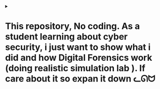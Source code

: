 <details>

<summary><h1>This repository, No coding. As a student learning about cyber security, i just want to show what i did and how Digital Forensics work (doing realistic simulation lab ). If care about it so expan it down ᓚᘏᗢ </h1></summary>

# Digital_Forensics

![image](https://github.com/user-attachments/assets/da81535d-c9e2-4d72-a2eb-6c07bf2e6f52)

This repository documents a series of digital forensics exercises performed in a simulated lab environment.  Each task demonstrates a key aspect of a digital forensics investigation, from image acquisition to memory analysis.  The goal is to provide a practical, hands-on understanding of the tools and techniques used in real-world digital forensics investigations.

# Task 1: Create a DD-format Image File

**Objective:** Create a bit-by-bit copy (a "forensic image") of a drive using the `dd` command. This is a **crucial first step** in any digital forensics investigation.  The `dd` command, a standard tool in Linux and other Unix-like systems, is used for low-level data copying. By creating an exact copy, we ensure that all data, including deleted files and unallocated space, is preserved.  This allows examiners to analyze the evidence without risking alteration or damage to the original source. We will use the "dd" format as it's a raw, uncompressed format widely compatible with forensic tools.

![image](https://github.com/user-attachments/assets/9ac2fee2-7629-457e-9d5f-1287ce2ff783)

*   **Step 1: File and Group Permissions (Linux) - *Securing the Evidence File***
    *   Before creating the image file, we set up appropriate file system permissions in Linux. **Why is this important?**  Proper permissions are essential for maintaining the **chain of custody** and ensuring the **integrity** of digital evidence.  By restricting access, we prevent unauthorized modification or viewing of the image file.
    *   We create a dedicated group (e.g., `forensics_group`), add this group to the file we are about to create, assign ownership to a designated forensic user, and set specific access rights (e.g., read and write only for the forensic group, read-only for others if necessary, and no execute permissions).  This granular control limits who can interact with the sensitive data within the image file, ensuring only authorized personnel can access and analyze it.

    ![image](https://github.com/user-attachments/assets/f5dc2132-9029-4bf8-b62e-4319ee676c9f)

*   **Step 2: Samba Configuration (Network Share) - *Facilitating Access and Collaboration***
    *   Samba is configured to create a network share. **Why Samba?**  Samba allows seamless file sharing between Linux/Unix-like systems (like Kali Linux where we might be performing analysis) and Windows systems (which might be the system we are imaging or where other analysts are working). This network share enables us to access the image file (and other related files) from different machines on the network. This is beneficial for:
        *   **Collaboration:** Multiple analysts can access the image from their workstations.
        *   **Tool Access:**  If your specialized forensic analysis tools are located on a different system than where the image is created, a network share provides easy access.
    *   We create a dedicated user (e.g., `forensics_user`), set a Samba password for that user to control access to the share, and crucially, add this user to the dedicated group `nhomdieutra` (meaning "investigation group"). This ensures that only members of the investigation team can access the forensic share.

    ![image](https://github.com/user-attachments/assets/40a3a8a3-ad95-4c89-8518-18d7507082f4)

*   **Step 3: Initial Mapping (Physical Machine) - *Initial Setup Attempt***
    *   We first attempted to map a network drive from a Kali Linux machine (a common distribution used for penetration testing and digital forensics) to the physical machine where the target drive was located.  **Why map to the physical machine initially?**  In some scenarios, you might want to directly image a drive connected to a physical machine from a remote analysis workstation. This step represents a common initial approach.

    ![image](https://github.com/user-attachments/assets/f14ae1e3-56f4-4311-af25-b37ef9986e15)

*   **Step 4: Switch to Virtual Machine - *Addressing Practical Limitations***
    *   Due to the large size of the target drive (500GB), we decided to switch to using a virtual machine. **Why the switch?**  Transferring a 500GB image over a network can be very time-consuming and resource-intensive.  Using a virtual machine, especially if the target drive is also virtualized, offers several advantages:
        *   **Speed:** Data transfer within a virtualized environment is often much faster than over a network.
        *   **Resource Efficiency:**  Reduces network bandwidth usage.
        *   **Isolation:**  Keeps the imaging process isolated within the VM environment.

    ![image](https://github.com/user-attachments/assets/fb2add65-4fda-4c7e-97d5-ba04d6300053)

*   **Step 5: Mapping to Virtual Machine - *Establishing the Analysis Environment***
    *   We successfully mapped the network drive (the Samba share we created) to the virtual machine. This establishes the connection between our Kali Linux analysis VM and the location where we will store the image.

    ![image](https://github.com/user-attachments/assets/9e370bd2-53ef-4cfe-87b5-a71f06c290e8)

*   **Step 6: Identify Target Drive - *Verification is Key***
    *   We carefully identified the target drive as "Drive E" within the virtual machine environment. **Why is this step critical?**  **Incorrectly identifying the target drive can lead to imaging the wrong data, or even worse, overwriting the evidence drive!**  Double-checking and verifying the drive letter, size, and contents is paramount before proceeding with image acquisition. *Best practice would be to use disk management tools within the VM to definitively confirm the correct drive.*

    ![image](https://github.com/user-attachments/assets/b9e04084-3d47-46d9-97f8-f0004c72928d)

*   **Step 7: Image Acquisition (dd) - *Creating the Forensic Copy***
    *   We executed the `dd` command to create the `dd` image. **This is the core action of Task 1.**  **What `dd` command would be used here?**  A typical `dd` command for forensic imaging would look like this:
        ```bash
        sudo dd if=/dev/sdb of=/mnt/share/evidence_image.dd bs=4096 conv=noerror,sync status=progress
        ```
        **Let's break down this command:**
        *   `sudo`:  `dd` often requires root privileges to access raw devices.
        *   `if=/dev/sdb`:  **Input File**.  `/dev/sdb` is assumed to be the device node representing the target "Drive E" in the Linux VM. **Important:**  You *must* verify the correct device node for your target drive in your specific environment (using `lsblk`, `fdisk -l`, etc.).  Incorrect device selection can lead to data loss or imaging the wrong drive.
        *   `of=/mnt/share/evidence_image.dd`: **Output File**.  `/mnt/share/evidence_image.dd` specifies the path and filename where the `dd` image will be saved. `/mnt/share` would be the mount point of our Samba share.  Choose a descriptive filename (e.g., `evidence_image.dd`) and location that is easily accessible.
        *   `bs=4096` (or `bs=4k`): **Block Size**. Sets the block size for reading and writing data.  4096 bytes (4KB) is a common and efficient block size for imaging.
        *   `conv=noerror,sync`: **Conversion Options**.
            *   `noerror`:  Tells `dd` to continue copying even if it encounters read errors on the source drive. This is crucial in forensic imaging as you want to capture as much data as possible, even from potentially damaged drives.  Instead of halting on an error, `dd` will attempt to skip over bad sectors.
            *   `sync`:  Pads each input block with zeros to the specified block size if read errors occur. This ensures that the output image is the exact same size as the input drive, even if there are read errors. This helps maintain sector alignment for later analysis.
        *   `status=progress`: (Optional but highly recommended): Displays a progress bar during the imaging process, allowing you to monitor the progress and estimate completion time.

    *   **Documentation is key:** The exact `dd` command used *should always be documented* in your case notes or lab documentation.  This ensures reproducibility and transparency in your process.

    ![image](https://github.com/user-attachments/assets/d656eba5-dbd2-4d8b-80e2-ece70e4931df)

*   **Step 8: Verification (Kali Linux) - *Confirming Image Creation***
    *   We checked the Kali Linux machine (our analysis VM) to confirm that the image file `evidence_image.dd` was successfully created in the Samba share. This is a basic check to ensure the `dd` command completed without major errors and the image file exists where expected.

    ![image](https://github.com/user-attachments/assets/e2dc0d45-1e38-4fb8-b925-f24515a7ea3c)

*   **Step 9: Integrity Check (MD5 Hash) - *Ensuring Data Integrity***
    *   We calculated the MD5 hash of the newly created image file. **Why calculate an MD5 hash?**  **Data Integrity is paramount in forensics.** The MD5 hash acts as a unique digital fingerprint of the image.
    *   **How does it work?** The MD5 algorithm produces a 128-bit hash value.  If even a single bit in the image file is altered (due to data corruption during transfer, storage, or later analysis), the MD5 hash will change completely.
    *   **Best Practice:** You should also calculate the MD5 hash of the *source drive* *before* imaging (if possible and without altering the source drive). Then, compare the hash of the source drive with the hash of the image file. If they match, you have a high degree of confidence that the image is a bit-perfect copy.
    *   We will store this MD5 hash securely and use it later to verify that the image hasn't been tampered with or corrupted at any point during the analysis process. This is a critical part of maintaining the **chain of custody**.

    ![image](https://github.com/user-attachments/assets/3102fae5-3190-4470-8d7e-30a8733edc74)

# Task 2: Convert the Image File from E01 to DD Format

**Objective:** Convert a forensic image from the EnCase Evidence File format (E01) to the raw `dd` format. **Why convert from E01 to DD?**  E01 is a proprietary format primarily associated with EnCase, a commercial forensic software suite. While E01 has advantages like compression and metadata storage, the raw `dd` format is:
*   **Open Standard:** Universally recognized and supported by a vast array of forensic tools, both commercial and open-source.
*   **Interoperable:**  Ensures compatibility across different forensic platforms and operating systems.
*   **Simpler:**  Easier to work with at a low level if needed.
Converting to `dd` makes the image more versatile and accessible for analysis using a wider range of tools.

*   **Step 1: Transfer E01 File - *Accessing the Source Image***
    *   We copied the `Windows_001.E01` file to the mapped network drive accessible from the Kali Linux machine. This makes the E01 image available within our analysis environment.

    ![image](https://github.com/user-attachments/assets/d7115474-e47a-4cb7-a6df-e4c8994cd6c2)

*   **Step 2: Conversion with `xmount` - *Performing the Format Conversion***
    *   We used the `xmount` utility to convert the E01 file to the `dd` format. **Why `xmount`?**  `xmount` is a powerful command-line tool specifically designed for working with various forensic image formats, including E01 (EnCase Evidence File format - EWF).  `xmount` is versatile because it can:
        *   **Convert image formats:** As we are doing here, from E01 to DD.
        *   **Mount images virtually:**  `xmount` can also create a virtual block device from a forensic image *without* actually converting the entire image to a different format first. This is efficient for read-only access.
    *   The likely command used was something like:  `sudo xmount --in ewf --out dd Windows_001.E01 /mnt/e01_mount` (where `/mnt/e01_mount` is a directory you create beforehand to serve as a mount point for `xmount`'s virtual device).
        *   `sudo`: `xmount` may require root privileges.
        *   `--in ewf`: Specifies that the input format is EnCase Evidence File (EWF), which is the E01 format.
        *   `--out dd`: Specifies that the desired output format is raw `dd`.
        *   `Windows_001.E01`:  The input E01 file.
        *   `/mnt/e01_mount`: The mount point directory.  `xmount` will create a virtual device in this directory that represents the converted DD image *or* a mountable representation of the E01 (depending on the specific `xmount` options used). In this case, because we specified `--out dd`, it performs the conversion.

    ![image](https://github.com/user-attachments/assets/f37c4d3b-473a-4f40-9931-94563d54f090)

# Task 3: Mount the Image File on a Linux Workstation

**Objective:** Mount the `dd` image file as a read-only filesystem to access its contents. **Why mount the image?** Mounting allows us to interact with the file system contained within the image in a structured way, as if it were a live drive. This is essential for:
*   **File System Navigation:**  Browsing directories and files using standard file system commands (like `ls`, `cd`, `file`, `cat`, `cp`).
*   **Data Extraction:**  Copying files and directories from the image to our analysis system.
*   **Tool Compatibility:** Many forensic tools are designed to work with mounted file systems.
Mounting should always be done **read-only** to prevent accidental modification of the evidence image.

*   **Step 1: Examine Mounted Files - *Verifying Mount and Exploring Content***
    *   We checked the contents of the mounted directory (`/mnt/dd`) using commands like `ls -l /mnt/dd` to verify that the image was mounted correctly.  We then started exploring the filesystem to get a general overview of its structure and contents. This initial exploration helps to confirm successful mounting and orient us within the file system.

    ![image](https://github.com/user-attachments/assets/8cbf9276-9bd9-4589-bec8-6ef808223639)
    ![image](https://github.com/user-attachments/assets/53ef2679-1f02-4fb9-b557-b54df49a78cf)
    ![image](https://github.com/user-attachments/assets/603529df-5f00-4e48-8ed3-b607175e183a)

*   **Step 2: MD5 Hashing (Images Directory) - *Extracting and Verifying Specific Data***
    *   We calculated the MD5 hashes of files within the `/mnt/dd/images` directory and saved the results to `yeucaubailab.txt`. **Why hash files within a directory?**  This is an example of targeted data extraction and verification.  Perhaps in a scenario, "images" are of particular interest.  Hashing these files serves multiple purposes:
        *   **Integrity Verification:**  If we later copy these images out of the mounted image for further analysis, we can re-calculate their MD5 hashes and compare them to the saved hashes to ensure they haven't been corrupted during extraction.
        *   **Uniqueness Identification:** MD5 hashes can help identify duplicate files within the "images" directory or across the entire image, which can be useful for deduplication or identifying common files.
        *   **Evidence Documentation:** The `yeucaubailab.txt` file serves as a record of the hashes we calculated, documenting our analysis and findings.
    *   The specific command used was likely something like: `find /mnt/dd/images -type f -print0 | xargs -0 md5sum > yeucaubailab.txt`.

    ![image](https://github.com/user-attachments/assets/a88ecb29-90af-4da0-9d86-91fc4a3e2eb7)
    ![image](https://github.com/user-attachments/assets/ecbe52ef-9a93-4d37-b2e0-5e0acf40fc58)

*   **Step 3: MD5 Hashing (Songs Directory) - *Repeating Data Extraction for Another Category***
    *   We repeated the MD5 hashing process for files in the "Songs" directory. **Why hash "Songs"?** This demonstrates applying the same data extraction and verification technique to a different category of files ("Songs").  This could be because "songs" represent another category of potentially relevant evidence in the investigation.  It showcases the scalability and repeatability of the hashing process.

    ![image](https://github.com/user-attachments/assets/656a2f4d-c805-4a15-a4b0-fe1e144e4be9)

*   **Step 4: Mounting an APFS Image - *Handling Different File Systems***
    *   We mounted another `dd` image file, this one containing an Apple File System (APFS). **Why mount an APFS image?** This step demonstrates the ability to work with different file system types commonly encountered in digital forensics.  APFS is the modern file system used by macOS and iOS. Being able to mount and analyze APFS images is crucial when investigating Apple devices.
    *   The likely command would have been something like:  `sudo mount -t apfs -o ro,loop /path/to/image.dd /mnt/apfs` (where `/mnt/apfs` is a mount point you create beforehand).

    ![image](https://github.com/user-attachments/assets/4e46772b-c242-424f-8853-73d9af7e9948)

*   **Step 5: MD5 Hashing (.fseventsd) - *Analyzing System Metadata***
    *   We calculated the MD5 hash of the `.fseventsd` directory (and likely its contents). **Why focus on `.fseventsd`?**  `.fseventsd` is a directory used by macOS to store file system events.  It's a rich source of metadata and can provide valuable insights into user activity, file access patterns, and system events over time.  Analyzing `.fseventsd` can reveal:
        *   File creation, modification, and deletion timestamps.
        *   Application activity related to file access.
        *   Potentially deleted files or actions that are no longer readily apparent in the regular file system.

    ![image](https://github.com/user-attachments/assets/34056b0c-840f-443b-90ad-b622278c7ed0)
    ![image](https://github.com/user-attachments/assets/97d5345e-a02a-4545-8499-223868d0a24f)

*   **Step 6: Continued Hashing - *Comprehensive Data Verification***
    *   We continued calculating hashes and saving them to a text file, likely for further analysis or reporting.  This suggests a more comprehensive effort to hash a larger portion of the mounted image, potentially for a complete inventory of file hashes or to prepare for deeper analysis.

    ![image](https://github.com/user-attachments/assets/0d503e45-7bfe-4698-b432-7adaf70c0a19)

*   **Step 7: Results - *Presenting Findings***
    *   Displayed the results of the hashing operations, likely in the form of the `yeucaubailab.txt` file or a summary of the hashes calculated.  Presenting results clearly is essential for communication in forensic investigations.

    ![image](https://github.com/user-attachments/assets/2083c720-35a9-4159-b162-4996486d0f99)

# Task 4: Extract Hidden Content from the Hard Drive

**Objective:** Use Python scripts to analyze the image and potentially extract hidden content. **Why extract hidden content?**  Attackers and individuals attempting to conceal illicit activity often try to hide data. This could involve:
*   **Deleted Files:**  Files deleted through normal operating system methods may still be recoverable from unallocated space or file system metadata.
*   **Slack Space:**  Unused space within file system clusters can sometimes contain remnants of previously deleted files.
*   **Steganography:**  Data hidden within seemingly innocuous files (like images or audio files).
*   **Hidden Partitions or Volumes:** Areas of the drive not readily accessible through standard file system navigation.
This task aims to explore techniques for uncovering such hidden data.

*   **Script 1: `Phan_tich_Image.py` (Image_Analysis.py) - *Initial Automated Analysis***
    *   This script likely performs initial automated analysis of the image.  **What might this initial analysis include?** Common tasks for a basic image analysis script could be:
        *   **File System Parsing:** Parsing the Master File Table (MFT) in NTFS or similar structures in other file systems to get a list of files and directories, including metadata.
        *   **Deleted File Identification:**  Searching for remnants of deleted file entries in file system metadata.
        *   **File Type Identification:**  Identifying file types based on file signatures (magic numbers) to categorize files.
        *   **Keyword Searching:**  Searching for specific keywords within the image data.

    ![image](https://github.com/user-attachments/assets/059545f4-ead6-4089-90ef-7c5405166da6)

*   **Script 2: `phan_tich_image_pro.py` (Image_Analysis_Pro.py) - *Advanced Analysis and Feature Enhancement***
    *   This script likely builds upon the first script, adding more advanced features or analysis capabilities. **What "pro" features might be included?**  `phan_tich_image_pro.py` could incorporate:
        *   **Deleted File Recovery:**  Attempting to recover the content of deleted files from unallocated space or file system metadata.
        *   **File Carving:**  Searching raw byte streams for file headers and footers to identify and extract files regardless of file system metadata.
        *   **Signature Analysis:**  More sophisticated file type identification and signature matching.
        *   **Data Visualization:**  Presenting analysis results in a more user-friendly or visual format.

    ![image](https://github.com/user-attachments/assets/106c14e8-a4a7-4f37-9601-e00a7e5a5a6c)
    ![image](https://github.com/user-attachments/assets/63d7b60c-28cc-4333-b029-fcd292809a50)

*   **User Directory Exploration - *Targeted Manual Review***
    *   We manually browsed the home directory of the user "roger," specifically navigating to the "Downloads" directory using a file explorer or command line. **Why focus on the "Downloads" directory?**  The "Downloads" directory is a common location where users store files downloaded from the internet or received via email. It's a prime location to look for:
        *   Malware or suspicious executables.
        *   Documents or files related to illicit activity.
        *   Evidence of user actions.
    Manual review complements automated analysis and can uncover details that scripts might miss.

    ![image](https://github.com/user-attachments/assets/6635d2c1-7026-4636-864b-2a423f3e0664)

*   **Script 3: `phan_tich_image_pro_max.py` (Image_Analysis_Pro_Max.py) - *Maximum Feature Set and Accessibility***
    *   This script likely represents the most advanced version of the analysis tool, potentially incorporating the most comprehensive set of features and aiming for improved usability or accessibility. **What "max" features could be added?** `phan_tich_image_pro_max.py` might include:
        *   **Web Interface:** Providing a web-based interface for interacting with the analysis tool and viewing results, as hinted at by the next step.
        *   **Reporting Capabilities:**  Generating automated reports summarizing findings.
        *   **Advanced Carving Techniques:**  More sophisticated file carving algorithms or support for carving specific file types.
        *   **Integration with other tools:**  Potentially integrating with other forensic tools or databases.

    ![image](https://github.com/user-attachments/assets/5eb9c477-a010-4fdc-a3e7-28a8164d465f)

*   **Web Server Access (host='0.0.0.0') - *Remote Access and User Interface***
    *   The addition of `host='0.0.0.0'` in the `phan_tich_image_pro_max.py` script strongly suggests that a web server was integrated into the script. **Why a web server?** A web interface makes the analysis tool more accessible and user-friendly. Setting the host to `0.0.0.0` makes the server accessible from any network interface on the machine, allowing access from:
        *   **Other computers on the network:**  Analysts can access the tool from their workstations using a web browser.
        *   **The physical machine (if the VM is hosted on it):** As indicated in the description, allowing access from the "physical machine."
    This allows for easier interaction with the results of the analysis, potentially through a web-based dashboard or file browser.

    ![image](https://github.com/user-attachments/assets/7fadfc17-8f71-4031-a182-12a313c9644f)
    ![image](https://github.com/user-attachments/assets/6e114bb2-fe2f-4a6e-ac6a-c4a2dd0eb345)

# Task 5: Analyze the Windows Image File System

**Objective:** Use The Sleuth Kit (TSK) tools (`mmls` and `fsstat`) to examine the low-level structure of the file system within the `Windows_002.dd` image. **Why low-level file system analysis?**  Understanding the file system structure is fundamental to digital forensics. Tools like TSK provide insights that go beyond simply browsing files:
*   **Partitioning Scheme:** `mmls` reveals how the disk is partitioned, which is the foundation upon which file systems are built.
*   **File System Type and Metadata:** `fsstat` provides detailed information about the file system itself, including its type, size, metadata structures, and important offsets.
*   **Metadata Entry Exploration:** Examining specific metadata entries (like the Root Directory, Volume Bitmap, $Secure, $Extend) gives a deeper understanding of how NTFS manages files, security, and extended features.
*   **Inode-level Analysis:**  Working with inodes allows for analysis at a fundamental level, independent of file paths, which can be crucial for recovering deleted files or understanding file system operations.

*   **Step 1: Partition Table Analysis (`mmls`) - *Understanding Disk Layout***
    *   We used the `mmls` command to display the partition table of the `Windows_002.dd` image. **What does `mmls` show us?**  `mmls` (Media Layer Sleuth) analyzes the media layer and shows:
        *   **Partitions:**  Lists each partition defined on the disk image.
        *   **Start and End Sectors:**  Indicates the physical location of each partition on the disk in terms of sectors.
        *   **Size:**  The size of each partition.
        *   **Partition Type:**  Identifies the type of each partition (e.g., NTFS, FAT32, Linux native).
        *   **Description:**  Sometimes provides a descriptive label for the partition.
    This command helps to understand the overall organization of the disk *before* delving into specific file systems. Example: `mmls Windows_002.dd`.

    ![image](https://github.com/user-attachments/assets/1684fac8-6405-4523-8b06-6bea83689b9f)

*   **Step 2: File System Details (`fsstat`) - *File System Metadata Examination***
    *   We used the `fsstat` command to display detailed information about the file system within the `Windows_002.dd` image. **What does `fsstat` reveal?** `fsstat` (File System STATistics) provides file system-specific metadata, including:
        *   **File System Type:** Confirms the file system type (e.g., NTFS, FAT, EXT).
        *   **Volume Label:**  The name assigned to the volume.
        *   **Block Size and Cluster Size:**  Fundamental units of data allocation in the file system.
        *   **Inode Count and Range:**  Information about inodes (file system objects) and their numbering scheme.
        *   **Important Offsets:**  Locations of key metadata structures within the file system (e.g., MFT start in NTFS).
    Example: `fsstat Windows_002.dd`.

    ![image](https://github.com/user-attachments/assets/c9a15a7b-3710-433a-86fb-11bd4bae75bd)

*   **NTFS Metadata Entries - *Key File System Structures***
    *   The following are key metadata entries within the NTFS file system that `fsstat` might identify and that are crucial to understand for NTFS analysis:

        *   **5: Root Directory:**  The top-level directory of the file system.  **Why is the root directory important?** It's the starting point for navigating the entire file system. All other files and directories are ultimately located beneath the root directory.

            ![image](https://github.com/user-attachments/assets/7fd3144f-78cc-4713-92e6-ab5c8f9d0aed)

        *   **6: Volume Bitmap:** A file that tracks which clusters (allocation units) on the volume are in use and which are free. **Why is the Volume Bitmap significant?** It's essential for file system integrity and recovery.  By analyzing the bitmap, you can:
            *   Understand disk space utilization.
            *   Identify unallocated space where deleted files might reside.
            *   Potentially repair file system inconsistencies.

            ![image](https://github.com/user-attachments/assets/ef402b42-d095-4b97-a1e2-85c3c97fa6ed)

        *   **9: $Secure:**  Contains security descriptors for files and directories.  **Why is $Secure relevant to forensics?** It manages Access Control Lists (ACLs) that define permissions for users and groups. Analyzing `$Secure` can reveal:
            *   Who has access to specific files and directories.
            *   Potential unauthorized access attempts or privilege escalations.
            *   Evidence of data exfiltration or tampering based on permission changes.

            ![image](https://github.com/user-attachments/assets/2f72d569-cfde-4e52-9c21-e36f59b4766e)

        *   **11: $Extend:**  A directory that contains other metadata files used to extend the functionality of NTFS, such as `$Quota` (disk quotas), `$ObjId` (object IDs), and `$Reparse` (reparse points). **Why is $Extend of interest?** It houses advanced NTFS features. Analyzing files within `$Extend` can uncover:
            *   Disk quota settings that might be relevant to user activity or data storage limits.
            *   Object IDs that can help track file relationships and history.
            *   Reparse points (like symbolic links or junctions) that could indicate file system manipulation or redirection.

            ![image](https://github.com/user-attachments/assets/646ea15d-fb57-43ac-8439-cc38d315a814)

* **Inode Lookup - *Accessing Files by Inode Number***
    * Find the file name or folder based on the inode number. **Why look up files by inode?** Inode numbers are unique identifiers for file system objects.  In some forensic scenarios, you might know the inode number of a file (e.g., from log files or file system metadata), but not its full path. Inode lookup allows you to:
        *   Locate a file or directory if you only have its inode number.
        *   Access files even if their names or directory structure have been altered.
        *   Work with deleted files that might still have inode entries in file system metadata.
    * **How to do inode lookup with TSK?** You would typically use tools like `istat` (inode status) or `ffind` (find file by inode number) from The Sleuth Kit. The specific command would depend on the file system type and the TSK tools available.  *Example command using `istat` (though `istat` mainly displays inode information, not file names directly):* `istat Windows_002.dd <inode_number>`.  To find filenames associated with inodes, you often need to combine tools and potentially parse output.

    ![image](https://github.com/user-attachments/assets/8015aa79-57a9-4543-bc30-861205008ea2)

*   **File Recovery - *Retrieving Files from the Image***
    *   We recovered files from the image file. **Why file recovery?**  A primary goal of digital forensics is often to recover deleted or lost data.  File recovery techniques aim to:
        *   Retrieve files that have been deleted by the user or operating system.
        *   Recover files from damaged or corrupted file systems.
        *   Extract files that might be hidden or obfuscated.
    *   **How is file recovery done?**  File recovery methods range from simple (undeleting files from the recycle bin) to complex (file carving from unallocated space). In this context, "recovering files from the image" likely refers to using TSK tools like `icat` (inode content access tool) to extract the contents of a file based on its inode number.  *Example `icat` command:* `icat Windows_002.dd <inode_number> > recovered_file.txt`.  Other file recovery tools, both command-line and GUI-based, could also be used depending on the specific recovery needs.

    ![image](https://github.com/user-attachments/assets/984c2c15-37f9-47d5-9e5c-5a40aeae5889)

# Task 6: Create and Analyze a File System Timeline using The Sleuth Kit (TSK)

**Objective:** Create a timeline of file system activity using TSK's `fls` and `mactime` tools. **Why create a file system timeline?** Timelines are invaluable in digital investigations because they:
*   **Chronological Order:**  Organize file system events in chronological order, making it easier to understand the sequence of actions and identify patterns.
*   **Activity Reconstruction:** Help reconstruct user activity, application execution, and system events based on file system timestamps.
*   **Anomaly Detection:**  Enable the detection of unusual or suspicious timestamps that might indicate malicious activity or data manipulation.
*   **Evidence Correlation:**  Facilitate the correlation of file system events with other types of evidence (e.g., event logs, network traffic).

*   **Step 1: Extract Temporal Data (`fls`) - *Gathering File System Timestamps***
    *   We used the `fls` command to extract file system metadata, including timestamps (MAC times - Modification, Access, Change), and write the output to `ado.txt`. **What are MAC times and why are they important?**
        *   **MAC Times:**  Represent three key timestamps associated with files and directories in many file systems:
            *   **Modification Time (Mtime):**  When the file content was last modified.
            *   **Access Time (Atime):**  When the file was last accessed (read or executed).
            *   **Change Time (Ctime):** When file metadata (permissions, ownership, etc.) was last changed.
        *   **Forensic Significance:** MAC times provide a record of file system activity. Analyzing these timestamps can reveal when files were created, accessed, modified, or when system events occurred related to files.
    *   `fls` lists files and directories, including deleted entries (if possible), from a disk image. A likely command would be: `fls -r -m "/" -p Windows_002.dd > ado.txt`.
        *   `-r`:  Recursive, to process all directories and subdirectories.
        *   `-m "/"`:  Mount point. Prepends "/" to file paths in the output, making them absolute paths relative to the root of the mounted image.
        *   `-p`:  Full paths. Displays full pathnames in the output.
        *   `Windows_002.dd`: The input disk image file.
        *   `ado.txt`: The output file where `fls` results are saved (often called a "body file").

    ![image](https://github.com/user-attachments/assets/1437e3db-5915-4b45-a71b-932cb12b065c)
    ![image](https://github.com/user-attachments/assets/a8344012-f94b-40eb-a6fb-c490f165ca10)
    ![image](https://github.com/user-attachments/assets/c70ec20c-4f15-4e9c-b090-22b1fcb86f26)

*   **Step 2: Create Timeline (`mactime`) - *Formatting Temporal Data into a Timeline***
    *   We used the `mactime` command to process the output from `fls` (`ado.txt`) and create a chronological timeline of file system events, saving it to `task4_timeline.txt`. **What does `mactime` do?** `mactime` (MAC time to timeline) takes the "body file" output of `fls` (like `ado.txt`) and:
        *   **Parses MAC times:** Extracts the MAC timestamps from the `fls` output.
        *   **Sorts Chronologically:** Sorts the events by timestamp to create a timeline.
        *   **Formats Output:** Formats the timeline data into a human-readable format, often comma-separated values (CSV) or a similar tabular format.
    *   Example: `mactime -b ado.txt -d > task4_timeline.txt`.
        *   `-b ado.txt`:  Specifies `ado.txt` as the "body file" input.
        *   `-d`:  Specifies delimiter (often defaults to comma, creating CSV-like output).
        *   `task4_timeline.txt`: The output file where the timeline is saved.

    ![image](https://github.com/user-attachments/assets/83587142-b8d2-4937-9243-d461d52cccb6)

*   **Step 3: Timeline Analysis - *Interpreting File System Activity***
    *   We analyzed the `task4_timeline.txt` timeline to understand the sequence of events.  **What to look for in a timeline analysis?**  Key observations from a timeline analysis might include:
        *   **Initial System Creation:**  A cluster of events with very similar timestamps might indicate system installation or creation. The example timeline shows initial creation of NTFS metadata files and directories all around "Thu Dec 19 2019 16:55:24," suggesting a system setup or restore on that date.
        *   **User Activity Patterns:**  Sequences of file accesses, modifications, and creations can reveal user workflows and activities.
        *   **Application Execution:**  File system events related to program files or configuration files can indicate application usage.
        *   **Suspicious Timestamps:**  Timestamps that are inconsistent with normal system operation (e.g., timestamps in the future, timestamps that are abruptly changed) can be indicators of tampering or malicious activity.
        *   **Event Gaps:**  Periods of inactivity in the timeline might also be noteworthy, depending on the context of the investigation.
    *   The timeline helps to visualize the temporal relationships between file system events and allows investigators to focus on time periods of interest.

    ![image](https://github.com/user-attachments/assets/2cf933d3-7885-46f3-91f5-27ba3984a42c)

# Task 7: Analyze Common File Formats using a Hex Editor

**Objective:** Examine the internal structure of files using a hex editor. **Why use a hex editor?**  Hex editors provide a raw, byte-level view of file contents. This is essential for:
*   **File Signature Identification:**  Verifying file types by examining file headers and magic numbers.
*   **Data Carving and Recovery:**  Identifying file fragments or embedded data within files.
*   **Malware Analysis:**  Analyzing the structure of executable files and identifying malicious code patterns.
*   **File Format Understanding:**  Gaining a deeper understanding of how different file formats are structured.
*   **Tampering Detection:**  Identifying subtle modifications or inconsistencies in file structures that might indicate tampering.

*   **Step 1: Analyze "FileMau.docx" (SampleFile.docx) - *DOCX File Structure Examination***
    *   We examined a DOCX file in a hex editor. **What are we looking for in a DOCX file?**  DOCX files are based on the ZIP format and contain XML data. In a hex editor, you would expect to see:
        *   **ZIP Header:**  The "PK" (0x50 0x4B in hexadecimal) file signature at the very beginning of the file. This "PK" signature is the telltale sign of a ZIP archive (and DOCX is essentially a ZIP archive).
        *   **XML Content (within the ZIP archive):**  After the ZIP header, you would see binary data representing the compressed XML files that make up the DOCX document content, styles, metadata, etc.  While the XML itself will be compressed, you can still observe the general structure of the ZIP archive.

    ![image](https://github.com/user-attachments/assets/1c14c739-3336-4201-8642-1c1fae2126f9)

*   **Step 2: Analyze "FileMau.gif" (SampleFile.gif) - *GIF File Structure Examination***
    *   We examined a GIF file in a hex editor. **What are we looking for in a GIF file?**  GIF (Graphics Interchange Format) files have specific headers that identify them as GIF images. In a hex editor, you should look for:
        *   **GIF Header (Magic Number):**  Either "GIF87a" or "GIF89a" at the very beginning of the file (in ASCII representation in the hex editor, which corresponds to hexadecimal values). These headers are the definitive identifiers for GIF files.
        *   **Image Data and Control Blocks:**  Following the header, you'll see binary data representing the image pixels, color palettes, and control blocks that define animation or transparency (if applicable).

    ![image](https://github.com/user-attachments/assets/01f5f036-697a-44f0-8b05-8543d825b0a8)

# Task 8: Collect Volatile Information from a Live Windows System

**Objective:** Use the PsTools suite to gather information from a running Windows system. **Why collect volatile information?**  Volatile data is information that exists only in system memory and is lost when the system is powered off or rebooted.  This includes:
*   **Running Processes:**  Information about currently executing programs and their resource usage.
*   **Network Connections:**  Active network connections and listening ports.
*   **Open Files and Handles:**  Lists of files currently opened by processes and system handles.
*   **Registry Data in Memory:**  Parts of the Windows Registry that are cached in memory.
*   **System Logs in Memory:**  Event logs and other system logs that are actively being written to memory.
Collecting volatile data is crucial in incident response and live forensics because it can capture evidence of:
*   Malware running in memory (that might not be persistent on disk).
*   Active network connections to command-and-control servers.
*   Processes accessing sensitive data.
*   System state at the time of an incident.

*   **PsTools Overview - *Powerful System Administration Utilities***
    *   PsTools is a free collection of command-line utilities from Microsoft Sysinternals. **Why PsTools?**  PsTools are incredibly valuable for system administration, troubleshooting, and, importantly, for incident response and digital forensics on Windows systems. They provide powerful capabilities to:
        *   Gather system information remotely or locally.
        *   Manage processes and services.
        *   Interact with the Windows Registry and event logs.
        *   Perform network diagnostics.
    Many of these tools are designed to be used remotely, which is particularly useful in enterprise environments or incident response scenarios.

    ![image](https://github.com/user-attachments/assets/c77ae841-b488-4c30-a378-23a1e2976cab)

*   **1. PsKill - *Process Termination***
    *   Terminates a running process. **Why use PsKill?** In incident response, `PsKill` is essential for quickly stopping malicious processes.  It allows you to terminate processes:
        *   By name (e.g., `SSH.exe`).
        *   By Process ID (PID) (e.g., 7388).
        *   Remotely on another Windows system (if you have administrative credentials).
    This can help contain an incident, prevent further damage, or disrupt attacker activity.

    ![image](https://github.com/user-attachments/assets/f18dbc40-d2f4-4aa9-a4d7-eaab00e738d8)

    *   Example:  `.\\pskill -t 7388` (kills process with PID 7388)

*   **2. PsList - *Process Listing and System Monitoring***
    *   Lists running processes, similar to Task Manager but with more detailed information. **Why use PsList instead of Task Manager?** `PsList` provides more comprehensive information and is command-line driven, making it suitable for scripting and automated data collection. It can show:
        *   Process IDs (PIDs).
        *   Process names.
        *   CPU and memory usage.
        *   Thread counts.
        *   Start times.
        *   Handles and threads.
        *   And more (with options like `-x` for extended information).
    `PsList` is useful for:
        *   Monitoring system performance.
        *   Identifying resource-intensive processes.
        *   Investigating suspicious processes or unusual activity.
        *   Generating process lists for documentation.

    ![image](https://github.com/user-attachments/assets/d5657972-0698-4d95-b61c-3f4a83a92d49)

    *   Example:  `.\\PsList -x` (shows extended information)

*   **3. PsLogList - *Event Log Examination***
    *   Dumps the contents of event logs. **Why examine event logs?** Windows Event Logs are critical sources of information about system events, security events, application events, and errors.  `PsLogList` allows you to:
        *   View event logs from the command line.
        *   Filter events based on various criteria (log name, source, event ID, time range, etc.).
        *   Export event logs for offline analysis.
        *   Access event logs remotely.
    Analyzing event logs is a fundamental part of incident response and digital forensics to:
        *   Track user activity.
        *   Identify security incidents (login failures, account lockouts, etc.).
        *   Troubleshoot system problems.
        *   Establish a timeline of events.

    ![image](https://github.com/user-attachments/assets/8e1e539a-d425-4623-add6-aa224baf9aef)

    *   Example:  `.\\PsLogList`

*   **4. PsPing - *Network Connectivity Testing***
    *   Performs network connectivity tests, similar to the standard `ping` utility, but with added capabilities. **Why use PsPing instead of regular `ping`?** `PsPing` offers more advanced features for network diagnostics, particularly useful in incident response and network troubleshooting. It can:
        *   Measure latency (round-trip time) like `ping`.
        *   Measure bandwidth.
        *   Test TCP port connectivity (to check if a specific port is open on a remote host).
        *   Perform ICMP, TCP, and UDP pings.
    `PsPing` is valuable for:
        *   Verifying network connectivity to remote systems.
        *   Troubleshooting network issues.
        *   Testing if network services are available on specific ports.
        *   Measuring network performance.

    ![image](https://github.com/user-attachments/assets/01e6420f-4b6d-4e5e-ace2-a7b573c776f3)

# Task 9: Analyze a Windows RAM Image File

**Objective:** Analyze a memory dump (RAM image) from a Windows system using Redline and Volatility. **Why RAM analysis?**  As mentioned in Task 8, RAM (Random Access Memory) contains volatile information that is lost when the system is powered off. RAM analysis is critical for:
*   **Detecting Memory-Resident Malware:**  Many types of malware (rootkits, fileless malware, injected code) operate primarily in memory and may leave little or no trace on the hard drive.
*   **Analyzing Running Processes:** Gaining detailed information about processes at the time of memory capture, including their memory usage, loaded modules, and handles.
*   **Recovering Decrypted Data:**  Sensitive data that is encrypted on disk might be decrypted and present in memory during runtime.
*   **Identifying Kernel-Level Activity:** Examining kernel modules, drivers, and system calls can reveal rootkit activity and low-level system manipulations.
*   **Extracting Network Information:**  Network connections, listening ports, and cached network credentials can be found in memory.

*   **Redline Analysis - *GUI-Based Memory Examination***
    *   Redline is a free memory analysis tool from FireEye/Mandiant. **Why Redline?** Redline is a powerful and user-friendly tool, especially for initial triage and analysis of memory dumps. It offers a graphical interface and pre-built analysis modules that simplify common memory forensics tasks.  Redline excels at:
        *   **Automated Analysis:**  Redline performs automated scans and analysis of memory dumps, highlighting potentially suspicious items.
        *   **User-Friendly Interface:**  Provides a GUI for browsing processes, modules, handles, network connections, and other memory artifacts.
        *   **Indicator Scoring:**  Assigns scores to indicators of compromise (IOCs), helping to prioritize investigation efforts.
        *   **Reporting:** Generates reports summarizing findings.

    *   **1. Driver Modules - *Examining Kernel Extensions***
        *   Lists loaded device drivers. **Why analyze driver modules?** Device drivers operate at the kernel level, giving them privileged access to the system. Malware often uses drivers for:
            *   Rootkit functionality (hiding files, processes, network connections).
            *   Kernel-level control and persistence.
            *   Bypassing security mechanisms.
        *   **Observation:**  `RamCaptureDriver64.SYS` in the Administrator's Downloads folder is *highly* suspicious. **Why is this a red flag?**  A driver with a name suggesting RAM capture functionality located in a user's Downloads directory is highly unusual and indicative of:
            *   Malware:  Malware might install a driver for malicious purposes.
            *   Unauthorized Data Collection:  Someone may have intentionally installed a RAM capture tool, possibly for malicious or unauthorized data exfiltration.
            *   Legitimate Tool Misplaced:  While less likely, it could be a legitimate tool that was improperly placed in the Downloads directory.  Regardless, its presence in Downloads and its name warrant immediate investigation.

        ![image](https://github.com/user-attachments/assets/b95d613e-844d-47e1-a750-4da7c6533d7d)

    *   **2. Handles - *Tracking System Resource Access***
        *   Handles are references to system resources (files, registry keys, etc.). **Why analyze handles?** Analyzing handles can reveal:
            *   What files a process is currently accessing (open files, directories, devices).
            *   Which registry keys a process is reading or modifying.
            *   Active network connections associated with a process.
            *   Other system objects (processes, threads, events) that a process is interacting with.
        *   **Example:** The provided examples show handles to registry keys related to recently run programs (`RunMRU`) and autorun programs (`Run`). **Why are these registry keys important?**
            *   `HKEY_USERS\...\Software\Microsoft\Windows\CurrentVersion\Explorer\RunMRU`:  `RunMRU` (Run Most Recently Used) stores a list of programs executed from the "Run" dialog. Malware might use this to track user activity or as part of its execution process.
            *   `HKEY_CURRENT_USER\Software\Microsoft\Windows\CurrentVersion\Run`: The `Run` key is a common location for malware to establish persistence. Programs listed in this key are automatically executed when a user logs in.  Finding entries in the `Run` key associated with unusual or unknown programs is a strong indicator of malware persistence.

        ![image](https://github.com/user-attachments/assets/2a293d7f-23a9-41ce-a6c7-e75f40d8c2eb)
        ![image](https://github.com/user-attachments/assets/cd8ae2a0-e86d-4484-8a2c-0eae495ec03d)
        ![image](https://github.com/user-attachments/assets/c0a69fdc-7a3b-484f-8f91-b864ebef8aee)

    *   **3. Memory Sections - *Process Memory Map***
        *   Memory sections show the different regions of memory used by a process. **Why analyze memory sections?** Examining memory sections can reveal:
            *   Loaded DLLs (Dynamic Link Libraries): DLLs are libraries of code that processes use.  Unusual or unexpected DLLs loaded by a process can be suspicious.
            *   Heap Allocations:  Dynamically allocated memory used by a process.  Large or unusual heap allocations might indicate memory leaks or malicious activity.
            *   Code Sections:  Sections of memory containing executable code.  Analyzing code sections can help identify injected code, shellcode, or other malicious code.
            *   Data Sections:  Sections containing data used by the process.
        *   **Observation:** The analysis of `spoolsv.exe` (a print spooler service) shows that it has been compromised, leading to the creation of other processes (`rundll32.exe`, `cmd.exe`). **Why is `spoolsv.exe` compromise significant?** `spoolsv.exe` is a legitimate Windows service. Malware often targets legitimate processes for process injection to:
            *   Hide its activity by running within a trusted process.
            *   Gain the privileges of the compromised process.
            *   Evade detection by security software that might whitelist legitimate processes.
        *   The child processes `rundll32.exe` and `cmd.exe` spawned from `spoolsv.exe` are also suspicious because they are common tools used by malware for various malicious actions. This process tree relationship is a strong indicator of process injection and potential malware activity.

           ![image](https://github.com/user-attachments/assets/949ad7d1-85b2-4e1d-9ddc-1d8db41c0077)
           ![image](https://github.com/user-attachments/assets/dc9ad625-4155-4548-88d3-0a934a212b28)

    *   **4. Device Tree - *System Hardware Inventory***
        *   Shows the hierarchical relationship of devices connected to the system. **Why analyze the device tree?** The Device Tree provides a structured view of the system's hardware configuration. Analyzing it can help identify:
            *   Unusual or unexpected devices.
            *   Hidden devices that might be used for malicious purposes (e.g., rogue USB devices, hidden network adapters).
            *   Devices that are not properly configured or have driver issues.
            *   Hardware-based rootkits or implants.
        *   **Observation:** "According to section one, a sign of a Drive inserted, and its child process name is RamCAptureDriver."  This likely refers back to the suspicious `RamCaptureDriver64.SYS` driver and suggests that the "Device Tree" analysis might be showing a device associated with this driver, further reinforcing suspicion. *More detail would be needed in the Device Tree section of Redline to fully understand this observation.*

        ![image](https://github.com/user-attachments/assets/ac4c4741-7ad7-428a-b02e-2c3d5fb02691)

    *   **5. Hooks - *System Call Interception***
        *   Hooks are mechanisms that allow a program to intercept and modify the behavior of other programs or the operating system itself. **Why analyze hooks?** Hooks are a powerful technique, but they are also frequently abused by malware. Analyzing hooks can reveal:
            *   Malware that is using hooks to hide its presence (e.g., rootkits hooking system calls to filter output and conceal files or processes).
            *   Keyloggers or data theft malware that are hooking keyboard or network APIs to capture sensitive information.
            *   Process monitoring or manipulation malware that uses hooks to control other applications.
        *   Legitimate uses of hooks exist (e.g., debugging tools, accessibility software), but in a forensic investigation, unusual or unknown hooks warrant careful scrutiny.

        ![image](https://github.com/user-attachments/assets/d909c35c-77f4-461b-be90-612b5e1d75b4)

*   **Volatility Framework - *Command-Line Memory Forensics Powerhouse***
    *   Volatility is a powerful, open-source memory analysis framework. **Why Volatility?** Volatility is a highly regarded and versatile memory forensics tool. Unlike Redline's GUI, Volatility is command-line based and plugin-driven, offering:
        *   **Extensibility:**  Volatility has a vast library of plugins for analyzing various aspects of memory dumps from different operating systems (Windows, Linux, macOS, Android).
        *   **Scriptability:**  Command-line interface allows for scripting and automation of memory analysis tasks.
        *   **Deep Analysis:**  Volatility provides plugins for in-depth analysis of processes, kernel objects, network artifacts, registry data, and much more.
        *   **Cross-Platform:**  Volatility is cross-platform and can be run on Linux, Windows, and macOS.

    *   **1. `memdump` - *Process Memory Extraction***
        *   Extracts the memory space of a specific process. **Why use `memdump`?** `memdump` is useful for:
            *   Isolating a suspicious process for more focused analysis.
            *   Extracting the memory contents of a process for further examination with other tools (e.g., disassemblers, debuggers).
            *   Analyzing the memory of a specific process to identify injected code, configuration data, or sensitive information.
        *   Command Example: `volatility_2.6_win64_standalone.exe -f "E:\\Dieu_tra_so\\Lab4-Resource\\Windows_RAM.mem" --profile=Win2008R2SP0x64 memdump -p 1896 -D "E:\\Dieu_tra_so\\Lab4-Resource\\task2"` (dumps process with PID 1896).
            *   `-f "E:\\Dieu_tra_so\\Lab4-Resource\\Windows_RAM.mem"`: Specifies the memory dump file.
            *   `--profile=Win2008R2SP0x64`:  Specifies the Windows profile for the memory dump.  **Accurate profile selection is critical for Volatility to correctly parse the memory dump.**  You need to know the operating system and service pack of the system from which the memory dump was taken.
            *   `memdump`:  The Volatility plugin to use (process memory dumper).
            *   `-p 1896`:  Specifies the PID of the process to dump (1896 in this example).
            *   `-D "E:\\Dieu_tra_so\\Lab4-Resource\\task2"`:  Specifies the output directory where the process memory dump file will be saved.

         ![image](https://github.com/user-attachments/assets/2889a1a2-a34c-4cb9-86cb-f45fbf4813b9)
         ![image](https://github.com/user-attachments/assets/bef104e5-074c-4e5e-adee-2c5bd41e1a31)

    *   **2. `cmdline` - *Process Command Line Retrieval***
        *   Shows the command line used to launch each process. **Why is the command line important?** The command line used to start a process can provide valuable context and clues about its purpose and origin. It can reveal:
            *   How a process was launched (manually, by a script, automatically at startup).
            *   Command-line arguments passed to the process, which can provide configuration details or indicate malicious intent.
            *   The path to the executable file, which can help verify if it's a legitimate system file or a malicious program.

        ![image](https://github.com/user-attachments/assets/e83df515-8c82-4358-a3e7-7005c6f2b656)

    *   **3. `filescan` - *Memory-Based File Listing***
        *   Scans memory for file objects. **Why `filescan`?** `filescan` can find files that were open in memory, even if:
            *   They have been deleted from the file system.
            *   They are hidden or not readily visible through normal file system browsing.
            *   The file system metadata is corrupted.
        *   `filescan` works by searching for file object structures in memory, which can persist even after files are deleted or unmounted. This can be crucial for recovering evidence of file activity that is no longer present on the disk.

         ![image](https://github.com/user-attachments/assets/eb91fb12-f72d-4010-8025-dae7ba79d94f)

    * **4. `driverscan` - *Memory-Based Driver Listing***
    *    Scans for loaded drivers, and can also reveal hidden drivers. **Why `driverscan`?** Similar to Redline's Driver Modules analysis, `driverscan` in Volatility provides another way to examine loaded drivers in memory. `driverscan` can:
        *   List loaded drivers and their properties.
        *   Potentially detect hidden drivers or rootkit drivers that are attempting to conceal themselves from the operating system.
        *   Provide information about driver load addresses and memory regions.
        *   Supplement Redline's driver analysis or provide driver analysis capabilities when using Volatility independently.

    ![image](https://github.com/user-attachments/assets/9b1a0cc2-f239-4ac0-b17a-69c337adb4b8)

*   **`strings` Command Analysis - *Basic Text Extraction from Raw Memory***
    *   The `strings` command extracts printable strings from a binary file (like a memory dump). **Why use `strings` on a memory dump?** While basic, `strings` can be surprisingly effective for quickly finding human-readable text within raw memory data. This can reveal:
        *   URLs and domain names.
        *   Email addresses.
        *   File paths.
        *   Command-line arguments.
        *   Error messages.
        *   Configuration data.
        *   Potentially even fragments of documents or chat logs.
    `strings` is a quick and easy way to get a first pass at the contents of a memory dump and identify potentially interesting text-based artifacts.
    *   **1. Extract Domain Names - *Identifying Network Destinations***
        *    `strings Windows_RAM.mem | grep -E '\\.(com|net|org)' | sort | uniq`
          This extracts strings that look like domain names ending in .com, .net, or .org. **Why extract domain names?** Domain names found in memory might indicate:
            *   Websites visited by the user.
            *   Communication with command-and-control servers (in malware cases).
            *   Network resources accessed by applications.
            *   Email domains.
        *   `grep -E '\\.(com|net|org)'`:  Uses `grep` (global regular expression print) with extended regular expressions (`-E`) to filter the output of `strings` and keep only lines that match the pattern of a domain name ending in `.com`, `.net`, or `.org`.
        *   `sort | uniq`:  Sorts the output and then uses `uniq` to remove duplicate lines, providing a clean list of unique domain names.

            ![image](https://github.com/user-attachments/assets/4ddf48d8-64ac-4d38-953d-b91bebee70c6)
            ![image](https://github.com/user-attachments/assets/a9dfc65c-5d92-44b5-8c34-989afe0dce51)
            ![image](https://github.com/user-attachments/assets/92648d62-df08-4edc-9090-55eca2ad1391)

    *   **2. Extract Email Addresses - *Identifying Communication Information***
        *   `strings Windows_RAM.mem | grep -E '[A-Za-z0-9._%+-]+@[A-Za-z0-9.-]+\\.[A-Za-z]{2,}' | sort | uniq`
          This extracts strings that match the general pattern of email addresses. **Why extract email addresses?** Email addresses found in memory could be:
            *   User email addresses.
            *   Email addresses used by applications or processes.
            *   Email addresses involved in communications (e.g., in email clients or webmail sessions).
            *   Email addresses used by malware for command-and-control or spamming.
        *   `grep -E '[A-Za-z0-9._%+-]+@[A-Za-z0-9.-]+\\.[A-Za-z]{2,}'`:  Uses `grep` with a regular expression to filter for strings that match the typical email address format.

            ![image](https://github.com/user-attachments/assets/a1cbd257-11b1-448f-a20f-c08194585ebd)

    *   **3. List Commands (cmd and PowerShell) - *Tracing Command-Line Activity***
        *   `strings Windows_RAM.mem | grep -i "cmd.exe " | sort | uniq` (finds command lines involving `cmd.exe`)
        *   `strings Windows_RAM.mem | grep -i "powershell.exe" | sort | uniq`
            This command searches for strings containing `powershell.exe`. **Why look for `cmd.exe` and `powershell.exe`?** `cmd.exe` (Command Prompt) and `powershell.exe` (PowerShell) are command-line interpreters in Windows.  Commands executed via these interpreters leave traces in memory. Finding command lines related to `cmd.exe` or `powershell.exe` in a memory dump can reveal:
            *   Commands executed by the user or by applications.
            *   Potentially malicious commands executed by malware or attackers.
            *   System administration actions.
        *   `grep -i "cmd.exe "` and `grep -i "powershell.exe"`:  Use `grep` with `-i` (case-insensitive) to find lines containing "cmd.exe " or "powershell.exe". The space after "cmd.exe" helps to reduce false positives by matching command lines rather than just occurrences of "cmd.exe" within other strings.
        *   **Important Note:**  While `strings` can find command lines, it's a basic approach.  For more reliable and structured command-line history recovery from memory dumps, Volatility offers plugins like `cmdline` (as shown earlier) and `consoles` (for recovering console history buffers).

        ![image](https://github.com/user-attachments/assets/7bc44feb-1904-461b-b162-679f0044ae24)

# Task 10: Identify and Investigate FTP Brute Force Attacks using Splunk

**Objective:** Use Splunk, a Security Information and Event Management (SIEM) platform, to analyze logs and identify potential FTP brute-force attacks. **Why use a SIEM for log analysis?** SIEM (Security Information and Event Management) tools like Splunk are designed to:
*   **Centralize Log Collection:**  Collect logs from various sources across an IT environment (servers, firewalls, applications, etc.).
*   **Log Aggregation and Normalization:**  Combine logs from different sources and formats into a unified format for easier analysis.
*   **Real-time Monitoring and Alerting:**  Monitor logs in real-time for security events and generate alerts when suspicious activity is detected.
*   **Security Incident Detection and Response:**  Help security analysts identify, investigate, and respond to security incidents by providing powerful log analysis and search capabilities.
*   **Compliance Reporting:**  Generate reports for compliance and auditing purposes.
Using a SIEM is essential for managing and analyzing the large volumes of log data generated in modern IT environments to detect security threats effectively.

*   **Step 1: Splunk Installation - *Setting up the SIEM Platform***
    *   Successfully installed Splunk. **Why install Splunk?**  Splunk is the chosen SIEM platform for this task. Installation is the prerequisite for using Splunk to analyze logs.  *This step might also involve setting up a Splunk "index" to store the FTP logs and configuring Splunk to ingest logs from the FTP server or log file.*

    ![image](https://github.com/user-attachments/assets/33f6a42c-6d45-4319-b9d8-d5bbe018a427)

*   **Step 2: Log Inspection - *Searching and Analyzing FTP Logs in Splunk***
    *   Checked the logs within Splunk. **What kind of logs are we inspecting?**  We are focusing on FTP server logs. **What are we looking for in FTP logs related to brute force?**  To identify a brute-force attack, you would typically look for patterns like:
        *   **Failed Login Attempts:**  FTP logs record failed login attempts. Look for log entries indicating "Login failed," "Authentication failed," or similar messages.
        *   **Source IP Addresses:** Identify the source IP addresses associated with failed login attempts.
        *   **Frequency of Failures:**  A brute-force attack is characterized by a *high frequency* of failed login attempts from the same source IP within a short timeframe.
        *   **Usernames Attempted:** Examine the usernames being used in failed login attempts. Brute-force attacks often try common usernames (e.g., "admin," "root," "test") or lists of usernames.
    *   **Splunk Search (Example):**  To find brute-force attempts in Splunk, you would use Splunk's Search Processing Language (SPL) to query the ingested FTP logs.  A basic SPL query might look like this:
           ```splunk
           index=ftp_logs sourcetype=ftp "Failed password for user"
           | stats count by client_ip, user
           | where count > 5  // Adjust threshold as needed
           | sort -count
           ```
           **Explanation of SPL query:**
           *   `index=ftp_logs sourcetype=ftp "Failed password for user"`:  Searches within the `ftp_logs` index (you would create this index in Splunk and configure it to ingest your FTP logs), for events with the `sourcetype` "ftp" (you would configure this sourcetype when ingesting logs), and that contain the string "Failed password for user" (or a similar string indicating login failure in your specific FTP logs).
           *   `| stats count by client_ip, user`:  Pipes the results to the `stats` command, which calculates statistics. `count by client_ip, user` counts the number of events for each unique combination of `client_ip` (source IP address) and `user` (username).  You need to ensure that your FTP logs are parsed in Splunk to extract fields like `client_ip` and `user`.
           *   `| where count > 5`:  Filters the results to show only those source IPs and usernames that have more than 5 failed login attempts (you would adjust this threshold depending on your environment and the sensitivity of your system).
           *   `| sort -count`:  Sorts the results in descending order of the `count`, so the source IPs with the most failed login attempts appear at the top.

    ![image](https://github.com/user-attachments/assets/df52e6c8-579f-452e-84cb-39441c840b58)

    * **Analysis (not pictured, but crucial):**  After running the Splunk search, you would analyze the results to identify source IPs with a high number of failed login attempts.  You would then investigate these source IPs further to confirm if they are legitimate users or potential attackers performing a brute-force attack.

# Task 11: Investigate Network Attacks using Kiwi Log Viewer

**Objective:** Use Kiwi Log Viewer, a log management tool, to analyze logs and identify a successful FTP login after a potential brute-force attack. **Why use Kiwi Log Viewer?** Kiwi Log Viewer is a simpler log management tool compared to a full-fledged SIEM like Splunk. It's often used for:
*   **Real-time Log Monitoring:**  Viewing logs in real-time as they are generated.
*   **Log Filtering and Searching:**  Filtering and searching logs based on keywords, time ranges, and other criteria.
*   **Centralized Log Collection (from fewer sources, typically):**  Collecting logs from a smaller number of sources, often within a local network.
*   **Basic Log Analysis:**  Performing basic analysis and visualization of log data.
Kiwi Log Viewer is suitable for smaller environments or for focused log analysis tasks where a full SIEM might be overkill. In this task, it's used to demonstrate log analysis using a different tool than Splunk.

*   **Step 1: Log Analysis (Kiwi Log Viewer) - *Examining FTP Logs in Kiwi***
    *   We examined the logs in Kiwi Log Viewer, focusing on FTP login events. **What logs are we looking at in Kiwi?**  Again, we are analyzing FTP server logs, similar to Task 10.  You would need to configure Kiwi Log Viewer to collect logs from the FTP server or load a log file into Kiwi.

*   **Step 2: Identify Successful Login (Response Code 230) - *Pinpointing Successful Authentication***
    *   We know that a successful FTP login typically results in a response code of 230 ("User logged in"). **Why response code 230?** FTP (File Transfer Protocol) uses numerical response codes to indicate the status of commands and server actions.  Response code 230 is the standard FTP response code for a successful user login.  We searched for log entries in Kiwi Log Viewer containing this response code.
    *   **Correlation is Key:** *Crucially*, in a real investigation, finding a successful login (response code 230) is only *one piece* of the puzzle.  To confirm a successful brute-force attack, you would need to **correlate** this successful login event with:
        *   **Preceding failed login attempts:** Look for failed login attempts (with error response codes like 530 - "Not logged in") from the *same source IP address* in the logs *prior* to the successful login.
        *   **Time proximity:**  The successful login should occur shortly *after* a series of failed attempts, indicating the attacker likely guessed the correct credentials after multiple tries.
        *   **Unusual login time or location:**  Consider if the login time or source IP address of the successful login is unusual or unexpected for the legitimate user account.

    ![image](https://github.com/user-attachments/assets/d3e10753-125d-4c38-b28a-739382c29dcf)

*   **Step 3: Identify Log ID - *Referencing the Event***
    *   We identified log ID 8622 as corresponding to the successful login after the brute-force attack. **Why note the Log ID?**  Log IDs are unique identifiers assigned to each log event by Kiwi Log Viewer (or other log management systems).  Noting the Log ID (8622 in this case) allows you to:
        *   **Easily reference this specific event later.**
        *   **Quickly locate the event in the logs if you need to re-examine it.**
        *   **Use the Log ID in reports or documentation to precisely identify the event of interest.**

    ![image](https://github.com/user-attachments/assets/95dae9df-ca2a-4abb-ba7e-54868049090c)

# Thank
</details>
